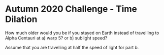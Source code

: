 # Autumn 2020 Challenge - Time Dilation

How much older would you be if you stayed on Earth instead of travelling to Alpha Centauri at a) warp 5? or b) sublight speed?

Assume that you are travelling at half the speed of light for part b.